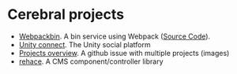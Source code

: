 # Cerebral projects
- [Webpackbin](https://www.webpackbin.com). A bin service using Webpack ([Source Code](https://github.com/cerebral/webpackbin)).
- [Unity connect](https://connect.unity.com/). The Unity social platform
- [Projects overview](https://github.com/cerebral/cerebral/issues/713). A github issue with multiple projects (images)
- [rehace](https://www.npmjs.com/package/rehace-github-magnolia). A CMS component/controller library
